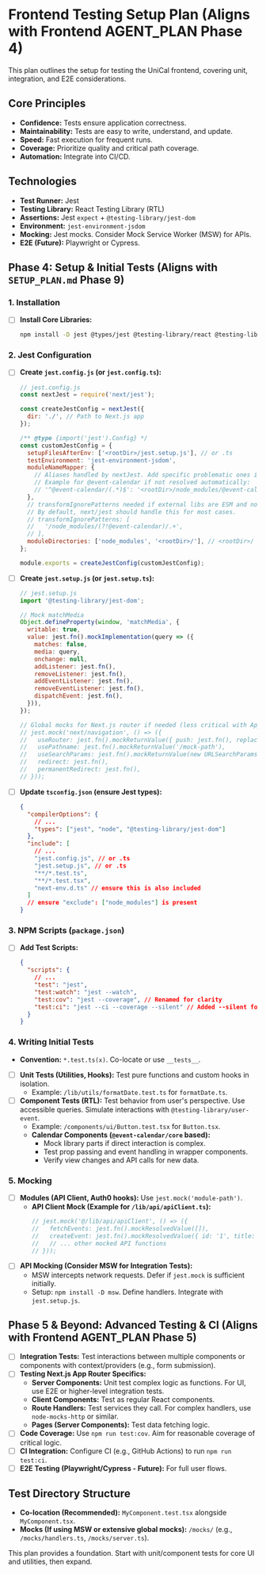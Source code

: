 # Frontend Testing Setup Plan (Aligns with Frontend AGENT_PLAN Phase 4)

This plan outlines the setup for testing the UniCal frontend, covering unit, integration, and E2E considerations.

## Core Principles
*   **Confidence:** Tests ensure application correctness.
*   **Maintainability:** Tests are easy to write, understand, and update.
*   **Speed:** Fast execution for frequent runs.
*   **Coverage:** Prioritize quality and critical path coverage.
*   **Automation:** Integrate into CI/CD.

## Technologies
*   **Test Runner:** Jest
*   **Testing Library:** React Testing Library (RTL)
*   **Assertions:** Jest `expect` + `@testing-library/jest-dom`
*   **Environment:** `jest-environment-jsdom`
*   **Mocking:** Jest mocks. Consider Mock Service Worker (MSW) for APIs.
*   **E2E (Future):** Playwright or Cypress.

## Phase 4: Setup & Initial Tests (Aligns with `SETUP_PLAN.md` Phase 9)

### 1. Installation
*   [ ] **Install Core Libraries:**
    ```bash
    npm install -D jest @types/jest @testing-library/react @testing-library/jest-dom jest-environment-jsdom @testing-library/user-event
    ```

### 2. Jest Configuration
*   [ ] **Create `jest.config.js` (or `jest.config.ts`):**
    ```javascript
    // jest.config.js
    const nextJest = require('next/jest');

    const createJestConfig = nextJest({
      dir: './', // Path to Next.js app
    });

    /** @type {import('jest').Config} */
    const customJestConfig = {
      setupFilesAfterEnv: ['<rootDir>/jest.setup.js'], // or .ts
      testEnvironment: 'jest-environment-jsdom',
      moduleNameMapper: {
        // Aliases handled by nextJest. Add specific problematic ones if needed.
        // Example for @event-calendar if not resolved automatically:
        // '^@event-calendar/(.*)$': '<rootDir>/node_modules/@event-calendar/$1',
      },
      // transformIgnorePatterns needed if external libs are ESM and not transformed by default
      // By default, next/jest should handle this for most cases.
      // transformIgnorePatterns: [
      //   '/node_modules/(?!@event-calendar)/.+',
      // ],
      moduleDirectories: ['node_modules', '<rootDir>/'], // <rootDir>/ allows absolute imports from /
    };

    module.exports = createJestConfig(customJestConfig);
    ```
*   [ ] **Create `jest.setup.js` (or `jest.setup.ts`):**
    ```javascript
    // jest.setup.js
    import '@testing-library/jest-dom';

    // Mock matchMedia
    Object.defineProperty(window, 'matchMedia', {
      writable: true,
      value: jest.fn().mockImplementation(query => ({
        matches: false,
        media: query,
        onchange: null,
        addListener: jest.fn(),
        removeListener: jest.fn(),
        addEventListener: jest.fn(),
        removeEventListener: jest.fn(),
        dispatchEvent: jest.fn(),
      })),
    });

    // Global mocks for Next.js router if needed (less critical with App Router testing patterns)
    // jest.mock('next/navigation', () => ({
    //   useRouter: jest.fn().mockReturnValue({ push: jest.fn(), replace: jest.fn(), refresh: jest.fn() }),
    //   usePathname: jest.fn().mockReturnValue('/mock-path'),
    //   useSearchParams: jest.fn().mockReturnValue(new URLSearchParams()),
    //   redirect: jest.fn(),
    //   permanentRedirect: jest.fn(),
    // }));
    ```
*   [ ] **Update `tsconfig.json` (ensure Jest types):**
    ```json
    {
      "compilerOptions": {
        // ...
        "types": ["jest", "node", "@testing-library/jest-dom"]
      },
      "include": [
        // ...
        "jest.config.js", // or .ts
        "jest.setup.js", // or .ts
        "**/*.test.ts",
        "**/*.test.tsx",
        "next-env.d.ts" // ensure this is also included
      ]
      // ensure "exclude": ["node_modules"] is present
    }
    ```

### 3. NPM Scripts (`package.json`)
*   [ ] **Add Test Scripts:**
    ```json
    {
      "scripts": {
        // ...
        "test": "jest",
        "test:watch": "jest --watch",
        "test:cov": "jest --coverage", // Renamed for clarity
        "test:ci": "jest --ci --coverage --silent" // Added --silent for cleaner CI output
      }
    }
    ```

### 4. Writing Initial Tests
*   **Convention:** `*.test.ts(x)`. Co-locate or use `__tests__`.
*   [ ] **Unit Tests (Utilities, Hooks):** Test pure functions and custom hooks in isolation.
    *   Example: `/lib/utils/formatDate.test.ts` for `formatDate.ts`.
*   [ ] **Component Tests (RTL):** Test behavior from user's perspective. Use accessible queries. Simulate interactions with `@testing-library/user-event`.
    *   Example: `/components/ui/Button.test.tsx` for `Button.tsx`.
    *   **Calendar Components (`@event-calendar/core` based):**
        *   Mock library parts if direct interaction is complex.
        *   Test prop passing and event handling in wrapper components.
        *   Verify view changes and API calls for new data.

### 5. Mocking
*   [ ] **Modules (API Client, Auth0 hooks):** Use `jest.mock('module-path')`.
    *   **API Client Mock (Example for `/lib/api/apiClient.ts`):**
        ```typescript
        // jest.mock('@/lib/api/apiClient', () => ({
        //   fetchEvents: jest.fn().mockResolvedValue([]),
        //   createEvent: jest.fn().mockResolvedValue({ id: '1', title: 'New Event' }),
        //   // ... other mocked API functions
        // }));
        ```
*   [ ] **API Mocking (Consider MSW for Integration Tests):**
    *   MSW intercepts network requests. Defer if `jest.mock` is sufficient initially.
    *   Setup: `npm install -D msw`. Define handlers. Integrate with `jest.setup.js`.

## Phase 5 & Beyond: Advanced Testing & CI (Aligns with Frontend AGENT_PLAN Phase 5)

*   [ ] **Integration Tests:** Test interactions between multiple components or components with context/providers (e.g., form submission).
*   [ ] **Testing Next.js App Router Specifics:**
    *   **Server Components:** Unit test complex logic as functions. For UI, use E2E or higher-level integration tests.
    *   **Client Components:** Test as regular React components.
    *   **Route Handlers:** Test services they call. For complex handlers, use `node-mocks-http` or similar.
    *   **Pages (Server Components):** Test data fetching logic.
*   [ ] **Code Coverage:** Use `npm run test:cov`. Aim for reasonable coverage of critical logic.
*   [ ] **CI Integration:** Configure CI (e.g., GitHub Actions) to run `npm run test:ci`.
*   [ ] **E2E Testing (Playwright/Cypress - Future):** For full user flows.

## Test Directory Structure
*   **Co-location (Recommended):** `MyComponent.test.tsx` alongside `MyComponent.tsx`.
*   **Mocks (If using MSW or extensive global mocks):** `/mocks/` (e.g., `/mocks/handlers.ts`, `/mocks/server.ts`).

This plan provides a foundation. Start with unit/component tests for core UI and utilities, then expand.
